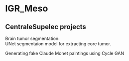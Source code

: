 # IGR_Meso

## CentraleSupelec projects

Brain tumor segmentation:  
UNet segmentaion model for extracting core tumor.  


Generating fake Claude Monet paintings using Cycle GAN
